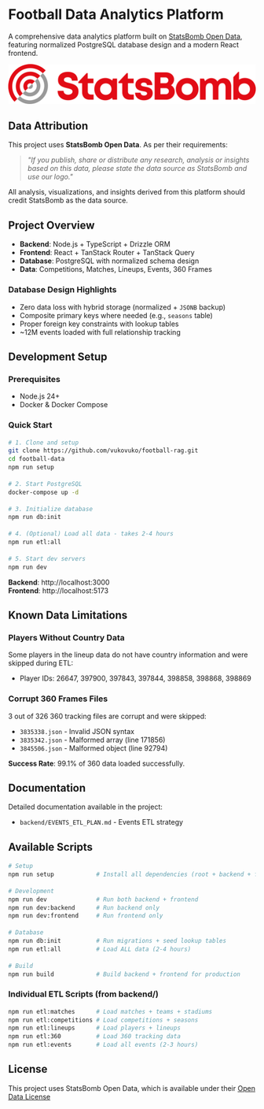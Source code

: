 # Football Data Analytics Platform

A comprehensive data analytics platform built on [StatsBomb Open Data](https://github.com/statsbomb/open-data), featuring normalized PostgreSQL database design and a modern React frontend.

![StatsBomb Logo](backend/football-open/img/SB%20-%20Icon%20Lockup%20-%20Colour%20positive.png)

## Data Attribution

This project uses **StatsBomb Open Data**. As per their requirements:

> *"If you publish, share or distribute any research, analysis or insights based on this data, please state the data source as StatsBomb and use our logo."*

All analysis, visualizations, and insights derived from this platform should credit StatsBomb as the data source.

## Project Overview

- **Backend**: Node.js + TypeScript + Drizzle ORM
- **Frontend**: React + TanStack Router + TanStack Query
- **Database**: PostgreSQL with normalized schema design
- **Data**: Competitions, Matches, Lineups, Events, 360 Frames

### Database Design Highlights

- Zero data loss with hybrid storage (normalized + `JSONB` backup)
- Composite primary keys where needed (e.g., `seasons` table)
- Proper foreign key constraints with lookup tables
- ~12M events loaded with full relationship tracking

## Development Setup

### Prerequisites

- Node.js 24+
- Docker & Docker Compose

### Quick Start

```bash
# 1. Clone and setup
git clone https://github.com/vukovuko/football-rag.git
cd football-data
npm run setup

# 2. Start PostgreSQL
docker-compose up -d

# 3. Initialize database
npm run db:init

# 4. (Optional) Load all data - takes 2-4 hours
npm run etl:all

# 5. Start dev servers
npm run dev
```

**Backend**: http://localhost:3000  
**Frontend**: http://localhost:5173

## Known Data Limitations

### Players Without Country Data
Some players in the lineup data do not have country information and were skipped during ETL:
- Player IDs: 26647, 397900, 397843, 397844, 398858, 398868, 398869

### Corrupt 360 Frames Files
3 out of 326 360 tracking files are corrupt and were skipped:
- `3835338.json` - Invalid JSON syntax
- `3835342.json` - Malformed array (line 171856)
- `3845506.json` - Malformed object (line 92794)

**Success Rate**: 99.1% of 360 data loaded successfully.

## Documentation

Detailed documentation available in the project:
- `backend/EVENTS_ETL_PLAN.md` - Events ETL strategy

## Available Scripts

```bash
# Setup
npm run setup            # Install all dependencies (root + backend + frontend)

# Development
npm run dev              # Run both backend + frontend
npm run dev:backend      # Run backend only
npm run dev:frontend     # Run frontend only

# Database
npm run db:init          # Run migrations + seed lookup tables
npm run etl:all          # Load ALL data (2-4 hours)

# Build
npm run build            # Build backend + frontend for production
```

### Individual ETL Scripts (from backend/)
```bash
npm run etl:matches      # Load matches + teams + stadiums
npm run etl:competitions # Load competitions + seasons
npm run etl:lineups      # Load players + lineups
npm run etl:360          # Load 360 tracking data
npm run etl:events       # Load all events (2-3 hours)
```

## License

This project uses StatsBomb Open Data, which is available under their [Open Data License](backend/football-open/LICENSE.pdf)

